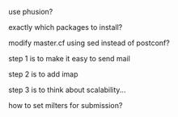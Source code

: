 use phusion?

exactly which packages to install?

modify master.cf using sed instead of postconf?

step 1 is to make it easy to send mail

step 2 is to add imap

step 3 is to think about scalability...

how to set milters for submission?
